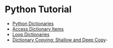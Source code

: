 # Python Tutorial

- [Python Dictionaries](dictionaries/dictionary.html)
- [Access Dictionary Items](dictionaries/dictionary-access.html)
- [Loop Dictionaries](dictionaries/dictionary-loop.html)
- [Dictionary Copying: Shallow and Deep Copy](dictionaries/dictionary-copy.html)- 
